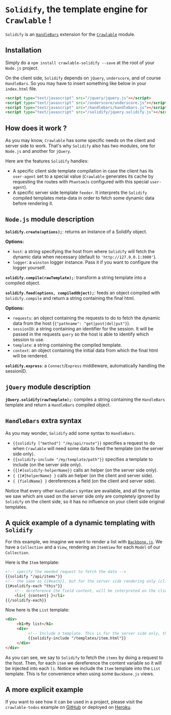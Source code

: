 # `Solidify`, the template engine for `Crawlable` !

`Solidify` is an [`HandleBars`](http://handlebarsjs.com/) extension for the [`Crawlable`](https://github.com/trupin/crawlable) module.

## Installation

Simply do a `npm install crawlable-solidify --save` at the root of your `Node.js` project.

On the client side, `Solidify` depends on `jQuery`, `underscore`, and of course `HandleBars`. So you may have to insert something like
below in your `index.html` file.

``` html
<script type="text/javascript" src="/jquery/jquery.js"></script>
<script type="text/javascript" src="/underscore/underscore.js"></script>
<script type="text/javascript" src="/handlebars/handlebars.js"></script>
<script type="text/javascript" src="/solidify/jquery.solidify.js"></script>
```

## How does it work ?

As you may know, `Crawlable` has some specific needs on the client and server side to work. That's why `Solidify`
also has two modules, one for `Node.js` and another for `jQuery`.

Here are the features `Solidify` handles:

* A specific client side template compilation in case the client has its `user-agent` set to a special value (`Crawlable` generates
its cache by requesting the routes with `PhantomJs` configured with this special `user-agent`).
* A specific server side template `feeder`. It interprets the `Solidify` compiled templates meta-data in order to fetch some dynamic
data before rendering it.

## `Node.js` module description

**`Solidify.create(options);`**: returns an instance of a Solidify object.

**Options:**
* `host`: a string specifying the host from where `Solidify` will fetch the dynamic data when necessary (default to `'http://127.0.0.1:3000'`).
* `logger`: a `winston` logger instance. Pass it if you want to configure the logger yourself.

**`solidify.compile(rawTemplate);`**: transform a string template into a compiled object.

**`solidify.feed(options, compiledObject);`**: feeds an object compiled with `Solidify.compile` and return a string containing the final html.

**Options:**
* `requests`: an object containing the requests to do to fetch the dynamic data from the host (`{"pathname": "get|post|del|put"}`).
* `sessionID`: a string containing an identifier for the session. It will be passed in the requests `query` so the host is able to identify which
session to use.
* `template`: a string containing the compiled template.
* `context`: an object containing the initial data from which the final html will be rendered.

**`solidify.express`**: a `Connect`/`Express` middleware, automatically handling the sessionID.

## `jQuery` module description

**`jQuery.solidify(rawTemplate);`**: compiles a string containing the `HandleBars` template and return a `HandleBars` compiled object.

## `HandleBars` extra syntax

As you may wonder, `Solidify` add some syntax to `HandleBars`.

* `{{solidify ["method"] "/my/api/route"}}` specifies a request to do when `Crawlable` will need some data to feed the template
(on the server side only).
* `{{solidify-include "/my/template/path"}}` specifies a template to include (on the server side only).
* `{{[#]solidify-helperName}}` calls an helper (on the server side only).
* `{ {[#]helperName} }` calls an helper (on the client and server side).
* `{ {fieldName} }` dereferences a field (on the client and server side).

Notice that every other `HandleBars` syntax are available, and all the syntax we saw which are used on the server side only
are completely ignored by `Solidify` on the client side, so it has no influence on your client side original templates.

## A quick example of a dynamic templating with `Solidify`

For this example, we imagine we want to render a list with [`Backbone.js`](http://backbonejs.org/).
We have a `Collection` and a `View`, rendering an `ItemView` for each `Model` of our `Collection`.

Here is the `Item` template:

``` html
<!-- specify the needed request to fetch the data -->
{{solidify "/api/items"}}
<!-- the same as {{#each}}, but for the server side rendering only (client will ignore it) -->
{{#solidify-each "this"}}
    <!-- dereference the field content, will be interpreted on the client and server side -->
    <li>{ {content} }</li>
{{/solidify-each}}
```

Now here is the `List` template:

``` html
<div>
     <h1>My list</h1>
     <div>
          <!-- Include a template. This is for the server side only, the client simply ignore it -->
          {{solidify-include "/templates/item.html"}}
     </div>
</div>
```

As you can see, we say to `Solidify` to fetch the `items` by doing a request to the host. Then, for each `item` we
dereference the content variable so it will be injected into each `li`.
Notice we include the `Item` template into the `List` template. This is for convenience when using some `Backbone.js` views.

## A more explicit example

If you want to see how it can be used in a project, please visit the `crawlable-todos` example
on [GitHub](https://github.com/trupin/crawlable-todos) or deployed on [Heroku](http://crawlable-todos.herokuapp.com/).
